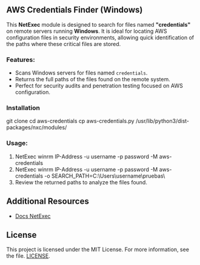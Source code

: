 ## AWS Credentials Finder (Windows)

This **NetExec** module is designed to search for files named **"credentials"** on remote servers running **Windows**. It is ideal for locating AWS configuration files in security environments, allowing quick identification of the paths where these critical files are stored.

### Features:
- Scans Windows servers for files named `credentials`.
- Returns the full paths of the files found on the remote system.
- Perfect for security audits and penetration testing focused on AWS configuration.

### Installation
git clone
cd aws-credentials
cp aws-credentials.py /usr/lib/python3/dist-packages/nxc/modules/

### Usage:
1. NetExec winrm IP-Address -u username -p password -M aws-credentials
2. NetExec winrm IP-Address -u username -p password -M aws-credentials -o SEARCH_PATH=C:\\Users\\username\\pruebas\\
3. Review the returned paths to analyze the files found.

## Additional Resources
- [Docs NetExec](https://github.com/Pennyw0rth/NetExec)

## License
This project is licensed under the MIT License. For more information, see the file. [LICENSE](LICENSE). 
